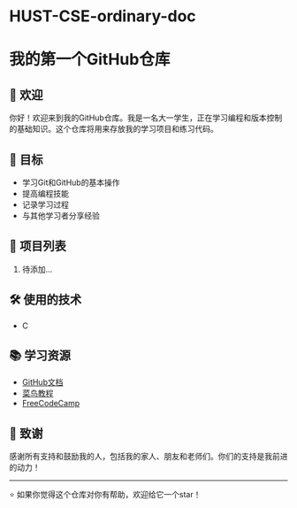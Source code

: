 # HUST-CSE-ordinary-doc
# 我的第一个GitHub仓库

## 👋 欢迎

你好！欢迎来到我的GitHub仓库。我是一名大一学生，正在学习编程和版本控制的基础知识。这个仓库将用来存放我的学习项目和练习代码。

## 🎯 目标

- 学习Git和GitHub的基本操作
- 提高编程技能
- 记录学习过程
- 与其他学习者分享经验

## 📂 项目列表

1. 待添加...

## 🛠 使用的技术

- C

## 📚 学习资源

- [GitHub文档](https://docs.github.com/cn)
- [菜鸟教程](https://www.runoob.com/)
- [FreeCodeCamp](https://www.freecodecamp.org/chinese/)

## 🙏 致谢

感谢所有支持和鼓励我的人，包括我的家人、朋友和老师们。你们的支持是我前进的动力！

---

⭐️ 如果你觉得这个仓库对你有帮助，欢迎给它一个star！
